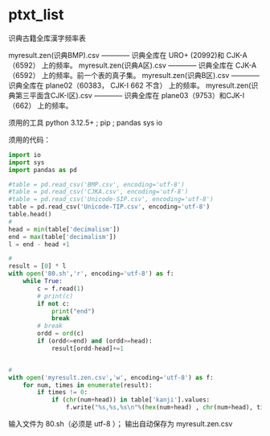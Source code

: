 # ptxt_list
识典古籍全库漢字频率表

myresult.zen(识典BMP).csv  ————  识典全库在 URO+ (20992)和 CJK-A（6592） 上的频率。
myresult.zen(识典A区).csv  ————  识典全库在  CJK-A（6592） 上的频率。前一个表的真子集。
myresult.zen(识典B区).csv  ————  识典全库在  plane02（60383， CJK-I 662 不含） 上的频率。
myresult.zen(识典第三平面含CJK-I区).csv  ————  识典全库在  plane03（9753）和CJK-I（662） 上的频率。


须用的工具 python 3.12.5+ ; pip ; pandas sys io

须用的代码：


```python
import io
import sys
import pandas as pd

#table = pd.read_csv('BMP.csv', encoding='utf-8')
#table = pd.read_csv('CJKA.csv', encoding='utf-8')
#table = pd.read_csv('Unicode-SIP.csv', encoding='utf-8')
table = pd.read_csv('Unicode-TIP.csv', encoding='utf-8')
table.head()
# 
head = min(table['decimalism'])
end = max(table['decimalism'])
l = end - head +1

# 
result = [0] * l
with open('80.sh','r', encoding='utf-8') as f:
    while True:
        c = f.read(1)
        # print(c)
        if not c:
            print("end")
            break
        # break
        ordd = ord(c)
        if (ordd<=end) and (ordd>=head):
            result[ordd-head]+=1


# 
with open('myresult.zen.csv','w', encoding='utf-8') as f:
    for num, times in enumerate(result):
        if times != 0:
            if (chr(num+head)) in table['kanji'].values:
                f.write("%s,%s,%s\n"%(hex(num+head) , chr(num+head), times ))

```


输入文件为  80.sh（必须是 utf-8 ）； 输出自动保存为 myresult.zen.csv






